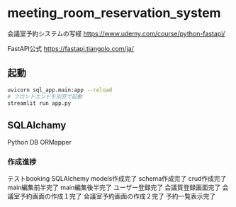 # meeting_room_reservation_system
会議室予約システムの写経
https://www.udemy.com/course/python-fastapi/


FastAPI公式
https://fastapi.tiangolo.com/ja/

## 起動

```bash
uvicorn sql_app.main:app --reload
# フロントエンドを別窓で起動
streamlit run app.py
```

## SQLAlchamy
Python DB ORMapper

### 作成進捗
テストbooking
SQLAlchemy
models作成完了
schema作成完了
crud作成完了
main編集前半完了
main編集後半完了
ユーザー登録完了
会議質登録画面完了
会議室予約画面の作成１完了
会議室予約画面の作成２完了
予約一覧表示完了

